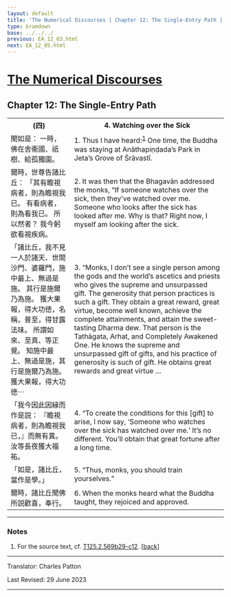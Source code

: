 ```yaml
---
layout: default
title: 'The Numerical Discourses | Chapter 12: The Single-Entry Path | 4. Watching over the Sick'
type: kramdown
base: ../../../
previous: EA_12_03.html
next: EA_12_05.html
---
```


<h1><a href='../index.html'>The Numerical Discourses</a></h1>
<h2>Chapter 12: The Single-Entry Path</h2>

<table class="trans">
  <th class='ch'>(四)</th>
  <th class='en'>4. Watching over the Sick</th>
  <tr>
    <td class='ch' title='T125.2.569b29'>聞如是： 一時，佛在舍衞國、祇樹、給孤獨園。</td>
    <td id='p1'>1. Thus I have heard:<sup id="ref1"><a href="#n1">1</a></sup> One time, the Buddha was staying at Anāthapiṇḍada’s Park in Jeta’s Grove of Śrāvastī.</td>
  </tr>
  <tr>
    <td class='ch' title='T125.2.569c1'>爾時，世尊告諸比丘： 「其有瞻視病者，則為瞻視我已。 有看病者，則為看我已。 所以然者？ 我今躬欲看視疾病。</td>
    <td id='p2'>2. It was then that the Bhagavān addressed the monks, “If someone watches over the sick, then they’ve watched over me. Someone who looks after the sick has looked after me. Why is that? Right now, I myself am looking after the sick.</td>
  </tr>
  <tr>
    <td class='ch' title='T125.2.569c3'>「諸比丘，我不見一人於諸天、世間沙門、婆羅門，施中最上、無過是施。 其行是施爾乃為施。 獲大果報，得大功徳，名稱，普至，得甘露法味。 所謂如來、至真、等正覺。 知施中最上、無過是施，其行是施爾乃為施。 獲大果報，得大功徳⋯</td>
    <td id='p3'>3. “Monks, I don’t see a single person among the gods and the world’s ascetics and priests who gives the supreme and unsurpassed gift. The generosity that person practices is such a gift. They obtain a great reward, great virtue, become well known, achieve the complete attainments, and attain the sweet-tasting Dharma dew. That person is the Tathāgata, Arhat, and Completely Awakened One. He knows the supreme and unsurpassed gift of gifts, and his practice of generosity is such of gift. He obtains great rewards and great virtue …</td>
  </tr>
  <tr>
    <td class='ch' title='T125.2.569c9'>「我今因此因縁而作是説： 『瞻視病者，則為瞻視我已，』而無有異。 汝等長夜獲大福祐。</td>
    <td id='p4'>4. “To create the conditions for this [gift] to arise, I now say, ‘Someone who watches over the sick has watched over me.’ It’s no different. You’ll obtain that great fortune after a long time.</td>
  </tr>
  <tr>
    <td class='ch' title='T125.2.569c11'>「如是，諸比丘，當作是學。」</td>
    <td id='p5'>5. “Thus, monks, you should train yourselves.”</td>
  </tr>
  <tr>
    <td class='ch' title='T125.2.569c11'>爾時，諸比丘聞佛所説歡喜，奉行。</td>
    <td id='p6'>6. When the monks heard what the Buddha taught, they rejoiced and approved.</td>
  </tr>
</table>

<hr/>

<h3 id="notes">Notes</h3>

<ol class="notes-list">
<li id="n1"><p>For the source text, cf. <a href="https://cbetaonline.dila.edu.tw/zh/T02n0125_p0569b29" target="_blank">T125.2.569b29-c12</a>. [<a href="#ref1">back</a>]</p></li>
</ol>
<hr/>

<p class="translator">Translator: Charles Patton</p>
<p class='revised'>Last Revised: 29 June 2023</p>

<hr/>